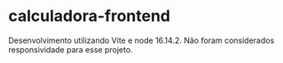 # calculadora-frontend
Desenvolvimento utilizando Vite e node 16.14.2. 
Não foram considerados responsividade para esse projeto.

